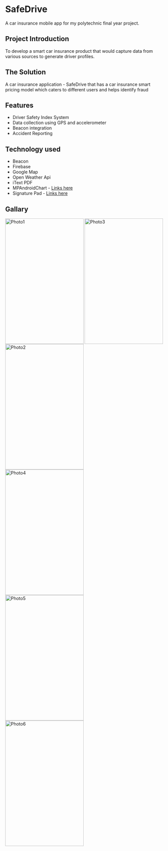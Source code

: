 # SafeDrive
A car insurance mobile app for my polytechnic final year project.

## Project Introduction
To develop a smart car insurance product that would capture data from various sources to generate driver profiles.

## The Solution
A car insurance application - SafeDrive that has a car insurance smart pricing model which caters to different users and helps identify fraud

## Features
- Driver Safety Index System
- Data collection using GPS and accelerometer
- Beacon integration
- Accident Reporting

## Technology used
- Beacon
- Firebase
- Google Map
- Open Weather Api
- iText PDF
- MPAndroidChart - [Links here](https://github.com/PhilJay/MPAndroidChart)
- Signature Pad - [Links here](https://github.com/gcacace/android-signaturepad)

## Gallary
<img width=250 height=400 align="left" src="https://firebasestorage.googleapis.com/v0/b/project-5875713175278370183.appspot.com/o/Github%2Fphoto6120635491712870334.jpg?alt=media&token=4ec8d814-3be4-42e7-a481-f10d240d5ed8" alt="Photo1"/>
<img width=250 height=400 align="left" src="https://firebasestorage.googleapis.com/v0/b/project-5875713175278370183.appspot.com/o/Github%2Fphoto6120635491712870329.jpg?alt=media&token=c3187508-99d8-4de0-a527-5b185d2a27ef" alt="Photo2"/>
<img width=250 height=400 src="https://firebasestorage.googleapis.com/v0/b/project-5875713175278370183.appspot.com/o/Github%2Fphoto6120635491712870340.jpg?alt=media&token=73edd2e1-238c-4c42-8663-deff31e6498c" alt="Photo3"/>
<img width=250 height=400 align="left" src="https://firebasestorage.googleapis.com/v0/b/project-5875713175278370183.appspot.com/o/Github%2Fphoto6120635491712870341.jpg?alt=media&token=96da2671-2dd7-46c6-9297-3ab9bd2402ee" alt="Photo4"/>
<img width=250 height=400 align="left" src="https://firebasestorage.googleapis.com/v0/b/project-5875713175278370183.appspot.com/o/Github%2Fphoto6120635491712870337.jpg?alt=media&token=087d67d0-a425-45af-9a8a-021434fd929c" alt="Photo5"/>
<img width=250 height=400 align="left" src="https://firebasestorage.googleapis.com/v0/b/project-5875713175278370183.appspot.com/o/Github%2Fphoto6120635491712870342.jpg?alt=media&token=4905b8f0-0e9a-4dc0-a29f-e1917989babb" alt="Photo6"/>

